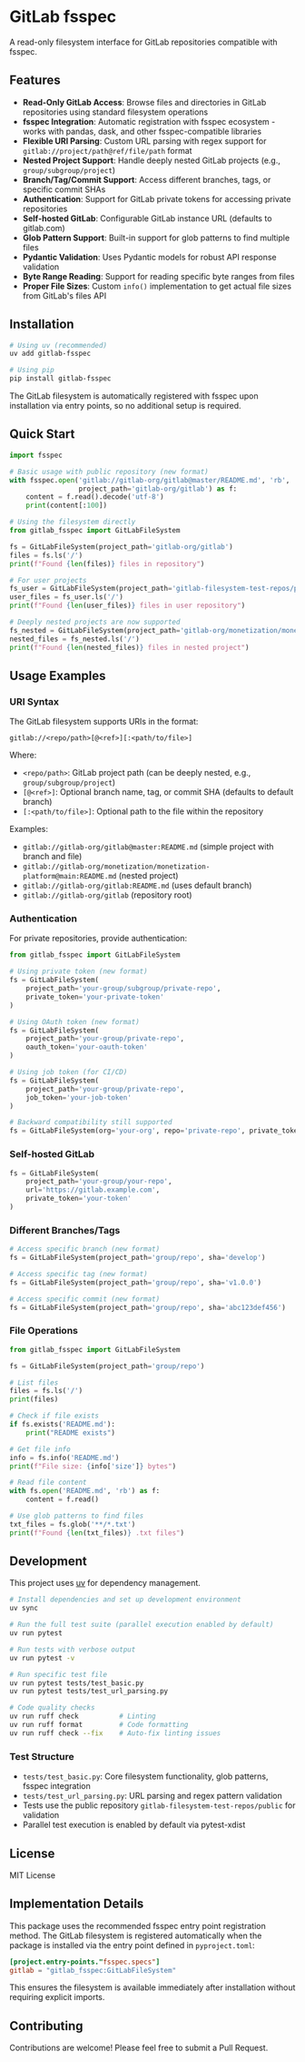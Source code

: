 # GitLab fsspec

A read-only filesystem interface for GitLab repositories compatible with fsspec.

## Features

- **Read-Only GitLab Access**: Browse files and directories in GitLab repositories using standard filesystem operations
- **fsspec Integration**: Automatic registration with fsspec ecosystem - works with pandas, dask, and other fsspec-compatible libraries
- **Flexible URI Parsing**: Custom URL parsing with regex support for `gitlab://project/path@ref/file/path` format
- **Nested Project Support**: Handle deeply nested GitLab projects (e.g., `group/subgroup/project`)
- **Branch/Tag/Commit Support**: Access different branches, tags, or specific commit SHAs
- **Authentication**: Support for GitLab private tokens for accessing private repositories  
- **Self-hosted GitLab**: Configurable GitLab instance URL (defaults to gitlab.com)
- **Glob Pattern Support**: Built-in support for glob patterns to find multiple files
- **Pydantic Validation**: Uses Pydantic models for robust API response validation
- **Byte Range Reading**: Support for reading specific byte ranges from files
- **Proper File Sizes**: Custom `info()` implementation to get actual file sizes from GitLab's files API

## Installation

```bash
# Using uv (recommended)
uv add gitlab-fsspec

# Using pip
pip install gitlab-fsspec
```

The GitLab filesystem is automatically registered with fsspec upon installation via entry points, so no additional setup is required.

## Quick Start

```python
import fsspec

# Basic usage with public repository (new format)
with fsspec.open('gitlab://gitlab-org/gitlab@master/README.md', 'rb', 
                 project_path='gitlab-org/gitlab') as f:
    content = f.read().decode('utf-8')
    print(content[:100])

# Using the filesystem directly
from gitlab_fsspec import GitLabFileSystem

fs = GitLabFileSystem(project_path='gitlab-org/gitlab')
files = fs.ls('/')
print(f"Found {len(files)} files in repository")

# For user projects
fs_user = GitLabFileSystem(project_path='gitlab-filesystem-test-repos/public')
user_files = fs_user.ls('/')
print(f"Found {len(user_files)} files in user repository")

# Deeply nested projects are now supported
fs_nested = GitLabFileSystem(project_path='gitlab-org/monetization/monetization-platform')
nested_files = fs_nested.ls('/')
print(f"Found {len(nested_files)} files in nested project")
```

## Usage Examples

### URI Syntax

The GitLab filesystem supports URIs in the format:

```
gitlab://<repo/path>[@<ref>][:<path/to/file>]
```

Where:
- `<repo/path>`: GitLab project path (can be deeply nested, e.g., `group/subgroup/project`)
- `[@<ref>]`: Optional branch name, tag, or commit SHA (defaults to default branch)
- `[:<path/to/file>]`: Optional path to the file within the repository

Examples:
- `gitlab://gitlab-org/gitlab@master:README.md` (simple project with branch and file)
- `gitlab://gitlab-org/monetization/monetization-platform@main:README.md` (nested project)
- `gitlab://gitlab-org/gitlab:README.md` (uses default branch)
- `gitlab://gitlab-org/gitlab` (repository root)

### Authentication

For private repositories, provide authentication:

```python
from gitlab_fsspec import GitLabFileSystem

# Using private token (new format)
fs = GitLabFileSystem(
    project_path='your-group/subgroup/private-repo',
    private_token='your-private-token'
)

# Using OAuth token (new format)
fs = GitLabFileSystem(
    project_path='your-group/private-repo',
    oauth_token='your-oauth-token'
)

# Using job token (for CI/CD)
fs = GitLabFileSystem(
    project_path='your-group/private-repo',
    job_token='your-job-token'
)

# Backward compatibility still supported
fs = GitLabFileSystem(org='your-org', repo='private-repo', private_token='token')
```

### Self-hosted GitLab

```python
fs = GitLabFileSystem(
    project_path='your-group/your-repo',
    url='https://gitlab.example.com',
    private_token='your-token'
)
```

### Different Branches/Tags

```python
# Access specific branch (new format)
fs = GitLabFileSystem(project_path='group/repo', sha='develop')

# Access specific tag (new format)
fs = GitLabFileSystem(project_path='group/repo', sha='v1.0.0')

# Access specific commit (new format)
fs = GitLabFileSystem(project_path='group/repo', sha='abc123def456')
```

### File Operations

```python
from gitlab_fsspec import GitLabFileSystem

fs = GitLabFileSystem(project_path='group/repo')

# List files
files = fs.ls('/')
print(files)

# Check if file exists
if fs.exists('README.md'):
    print("README exists")

# Get file info
info = fs.info('README.md')
print(f"File size: {info['size']} bytes")

# Read file content
with fs.open('README.md', 'rb') as f:
    content = f.read()

# Use glob patterns to find files
txt_files = fs.glob('**/*.txt')
print(f"Found {len(txt_files)} .txt files")
```

## Development

This project uses [uv](https://github.com/astral-sh/uv) for dependency management.

```bash
# Install dependencies and set up development environment
uv sync

# Run the full test suite (parallel execution enabled by default)
uv run pytest

# Run tests with verbose output
uv run pytest -v

# Run specific test file
uv run pytest tests/test_basic.py
uv run pytest tests/test_url_parsing.py

# Code quality checks
uv run ruff check          # Linting
uv run ruff format         # Code formatting
uv run ruff check --fix    # Auto-fix linting issues
```

### Test Structure

- `tests/test_basic.py`: Core filesystem functionality, glob patterns, fsspec integration
- `tests/test_url_parsing.py`: URL parsing and regex pattern validation
- Tests use the public repository `gitlab-filesystem-test-repos/public` for validation
- Parallel test execution is enabled by default via pytest-xdist

## License

MIT License

## Implementation Details

This package uses the recommended fsspec entry point registration method. The GitLab filesystem is registered automatically when the package is installed via the entry point defined in `pyproject.toml`:

```toml
[project.entry-points."fsspec.specs"]
gitlab = "gitlab_fsspec:GitLabFileSystem"
```

This ensures the filesystem is available immediately after installation without requiring explicit imports.

## Contributing

Contributions are welcome! Please feel free to submit a Pull Request.